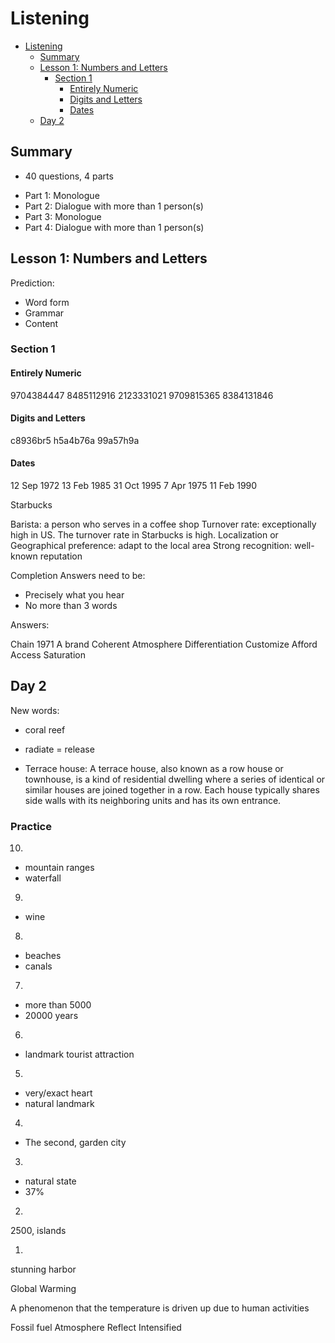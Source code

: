 # Listening

<!--toc:start-->

- [Listening](#listening)
  - [Summary](#summary)
  - [Lesson 1: Numbers and Letters](#lesson-1-numbers-and-letters)
    - [Section 1](#section-1)
      - [Entirely Numeric](#entirely-numeric)
      - [Digits and Letters](#digits-and-letters)
      - [Dates](#dates)
  - [Day 2](#day-2)

<!--toc:end-->

## Summary

- 40 questions, 4 parts

* Part 1: Monologue
* Part 2: Dialogue with more than 1 person(s)
* Part 3: Monologue
* Part 4: Dialogue with more than 1 person(s)

## Lesson 1: Numbers and Letters

Prediction:

- Word form
- Grammar
- Content

### Section 1

#### Entirely Numeric

9704384447
8485112916
2123331021
9709815365
8384131846

#### Digits and Letters

c8936br5
h5a4b76a
99a57h9a

#### Dates

12 Sep 1972
13 Feb 1985
31 Oct 1995
7 Apr 1975
11 Feb 1990

Starbucks

Barista: a person who serves in a coffee shop
Turnover rate: exceptionally high in US. The turnover rate in Starbucks is high.
Localization or Geographical preference: adapt to the local area
Strong recognition: well-known reputation

Completion Answers need to be:

- Precisely what you hear
- No more than 3 words

Answers:

Chain
1971
A brand
Coherent
Atmosphere
Differentiation
Customize
Afford
Access
Saturation

## Day 2

New words:

- coral reef
- radiate = release

- Terrace house: A terrace house, also known as a row house or townhouse, is a kind of residential dwelling where a series of identical or similar houses are joined together in a row. Each house typically shares side walls with its neighboring units and has its own entrance.

### Practice

10.

- mountain ranges
- waterfall

9.

- wine

8.

- beaches
- canals

7.

- more than 5000
- 20000 years

6.

- landmark tourist attraction

5.

- very/exact heart
- natural landmark

4.

- The second, garden city

3.

- natural state
- 37%

2.

2500, islands

1.

stunning harbor

Global Warming

A phenomenon that the temperature is driven up due to human activities

Fossil fuel
Atmosphere
Reflect
Intensified
